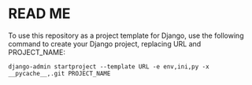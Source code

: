 # READ ME

To use this repository as a project template for Django, use the following command to
create your Django project, replacing URL and PROJECT_NAME:

    django-admin startproject --template URL -e env,ini,py -x __pycache__,.git PROJECT_NAME
